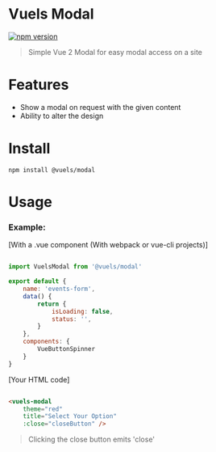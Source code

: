 # Vuels Modal
[![npm version](https://badge.fury.io/js/%40vuels%2Fmodal.svg)](https://badge.fury.io/js/%40vuels%2Fmodal)

> Simple Vue 2 Modal for easy modal access on a site

# Features

- Show a modal on request with the given content
- Ability to alter the design

# Install

```npm install @vuels/modal```

# Usage

### Example:

[With a .vue component (With webpack or vue-cli projects)]
```js

import VuelsModal from '@vuels/modal'

export default {
	name: 'events-form',
	data() {
		return {
			isLoading: false,
			status: '',
		}
	},
	components: {	
		VueButtonSpinner
    }
}
```


[Your HTML code]
```html

<vuels-modal
	theme="red"
	title="Select Your Option"
	:close="closeButton" />

```
> Clicking the close button emits 'close'

